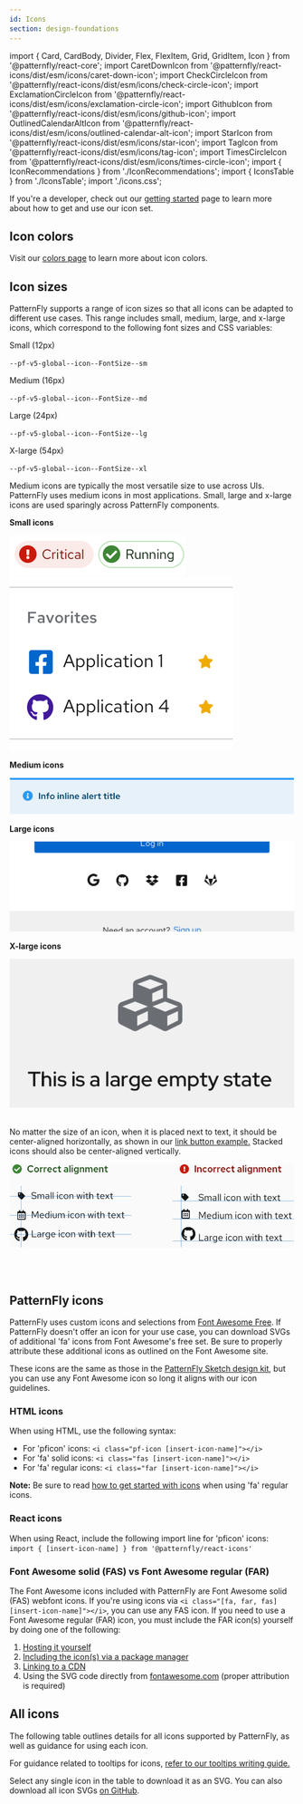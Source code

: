 ```yaml
---
id: Icons
section: design-foundations
---
```

import { Card, CardBody, Divider, Flex, FlexItem, Grid, GridItem, Icon } from '@patternfly/react-core';
import CaretDownIcon from '@patternfly/react-icons/dist/esm/icons/caret-down-icon';
import CheckCircleIcon from '@patternfly/react-icons/dist/esm/icons/check-circle-icon';
import ExclamationCircleIcon from '@patternfly/react-icons/dist/esm/icons/exclamation-circle-icon';
import GithubIcon from '@patternfly/react-icons/dist/esm/icons/github-icon';
import OutlinedCalendarAltIcon from '@patternfly/react-icons/dist/esm/icons/outlined-calendar-alt-icon';
import StarIcon from '@patternfly/react-icons/dist/esm/icons/star-icon';
import TagIcon from '@patternfly/react-icons/dist/esm/icons/tag-icon';
import TimesCircleIcon from '@patternfly/react-icons/dist/esm/icons/times-circle-icon';
import { IconRecommendations } from './IconRecommendations';
import { IconsTable } from './IconsTable';
import './icons.css';

If you're a developer, check out our [getting started](/get-started/develop#using-styles) page to learn more about how to get and use our icon set.

## Icon colors
Visit our [colors page](/design-foundations/colors) to learn more about icon colors.

## Icon sizes
<Grid gutter="md">
  <GridItem xl={6} lg={12} className="ws-icons-gridtext">
    <p>
      PatternFly supports a range of icon sizes so that all icons can be adapted to different use cases. This range includes small, medium, large, and x-large icons, which correspond to the following font sizes and CSS variables:
    </p>
    <Flex className="ws-icon-sizes ws-icon-sizes-sm" alignItems={{ default: 'alignItemsFlexStart' }}>
      <FlexItem className="ws-icon-size">
      <Icon size ="sm">
        <CheckCircleIcon />
      </Icon>
      </FlexItem>
      <FlexItem>
        <p>Small (12px)</p>
        <code className="ws-code ws-icon-code">--pf-v5-global--icon--FontSize--sm</code>
      </FlexItem>
    </Flex>
    <Flex className="ws-icon-sizes ws-icon-sizes-md" alignItems={{ default: 'alignItemsFlexStart' }}>
      <FlexItem className="ws-icon-size">
      <Icon size="md">
        <CheckCircleIcon />
      </Icon>  
      </FlexItem>
      <FlexItem>
        <p>Medium (16px)</p>
        <code className="ws-code ws-icon-code">--pf-v5-global--icon--FontSize--md</code>
      </FlexItem>
    </Flex>
    <Flex className="ws-icon-sizes ws-icon-sizes-lg" alignItems={{ default: 'alignItemsFlexStart' }}>
      <FlexItem className="ws-icon-size">
      <Icon size="lg">
        <CheckCircleIcon/>
      </Icon>  
      </FlexItem>
      <FlexItem>
        <p>Large (24px)</p>
        <code className="ws-code ws-icon-code">--pf-v5-global--icon--FontSize--lg</code>
      </FlexItem>
    </Flex>
    <Flex className="ws-icon-sizes ws-icon-sizes-xl" alignItems={{ default: 'alignItemsFlexStart' }}>
      <FlexItem className="ws-icon-size">
      <Icon size="xl">
        <CheckCircleIcon/>
      </Icon>
      </FlexItem>
      <FlexItem>
        <p>X-large (54px)</p>
        <code className="ws-code ws-icon-code">--pf-v5-global--icon--FontSize--xl</code>
      </FlexItem>
    </Flex>
    <p>
      Medium icons are typically the most versatile size to use across UIs. PatternFly uses medium icons in most applications. Small, large and x-large icons are used sparingly across PatternFly components. 
    </p>
  </GridItem>
  <GridItem xl={5} xlOffset={7} lg={12} xlRowSpan={2} >
    <Card className="ws-icon-size-examples">
      <CardBody>
        <p><b>Small icons</b></p>
        <Flex alignItems={{ default: 'alignItemsFlexStart' }}>
          <FlexItem>
            <img src="./sm-icons-1.png" alt="Small icons" className="ws-sm-icons ws-sm-icons-1" />
          </FlexItem>
          <FlexItem grow={{ default: 'grow' }}>
            <img src="./sm-icons-2.png" alt="Small icons" className="ws-sm-icons ws-sm-icons-2" />
          </FlexItem>
        </Flex>
        <p><b>Medium icons</b></p>
        <img src="./md-icons.png" alt="Medium icons" className="ws-md-icons" />
        <p><b>Large icons</b></p>
        <img src="./lg-icons.png" alt="Large icons" className="ws-lg-icons" />
        <p><b>X-large icons</b></p>
        <img src="./xl-icons.png" alt="Extra large icons" className="ws-xl-icons" />
      </CardBody>
    </Card>
  </GridItem>
  <GridItem xl={6} lg={12} className="ws-icons-gridtext ws-icons-alignment-section">
  <br></br>

  No matter the size of an icon, when it is placed next to text, it should be center-aligned horizontally, as shown in our [link button example.](/components/button/design-guidelines#link-buttons) Stacked icons should also be center-aligned vertically.

  <div><img src="./icon_alignment.png" alt="Icon alignment" className="ws-icon-alignment" /></div>
  </GridItem>
</Grid>

<br></br>

## PatternFly icons
PatternFly uses custom icons and selections from <a href="https://fontawesome.com/icons?d=gallery&m=free">Font Awesome Free</a>. If PatternFly doesn't offer an icon for your use case, you can download SVGs of additional 'fa' icons from Font Awesome's free set. Be sure to properly attribute these additional icons as outlined on the Font Awesome site.

These icons are the same as those in the [PatternFly Sketch design kit](/get-started/design#whats-in-the-design-kit), but you can use any Font Awesome icon so long it aligns with our icon guidelines.

### HTML icons 
When using HTML, use the following syntax:

- For 'pficon' icons: `<i class="pf-icon [insert-icon-name]"></i>`<br />
- For 'fa' solid icons: `<i class="fas [insert-icon-name]"></i>`<br />
- For 'fa' regular icons: `<i class="far [insert-icon-name]"></i>`<br />

**Note:** Be sure to read [how to get started with icons](/get-started/develop#using-styles) when using 'fa' regular icons.

### React icons
When using React, include the following import line for 'pficon' icons: `import { [insert-icon-name] } from '@patternfly/react-icons'`

### Font Awesome solid (FAS) vs Font Awesome regular (FAR)
The Font Awesome icons included with PatternFly are Font Awesome solid (FAS) webfont icons. If you're using icons via `<i class="[fa, far, fas] [insert-icon-name]"></i>`, you can use any FAS icon. If you need to use a Font Awesome regular (FAR) icon, you must include the FAR icon(s) yourself by doing one of the following:

1. [Hosting it yourself](https://fontawesome.com/how-to-use/on-the-web/setup/hosting-font-awesome-yourself)
2. [Including the icon(s) via a package manager](https://fontawesome.com/how-to-use/on-the-web/setup/using-package-managers)
3. [Linking to a CDN](https://cdnjs.com/libraries/font-awesome)
4. Using the SVG code directly from [fontawesome.com](https://fontawesome.com) (proper attribution is required)


## All icons 

The following table outlines details for all icons supported by PatternFly, as well as guidance for using each icon. 

For guidance related to tooltips for icons, [refer to our tooltips writing guide.](/ux-writing/tooltips#icon-tooltips)

Select any single icon in the table to download it as an SVG. You can also download all icon SVGs <a href="https://github.com/patternfly/patternfly-design/raw/master/resources/patternfly-icon-svgs/patternfly-icons.zip">on GitHub</a>.

<IconsTable />
